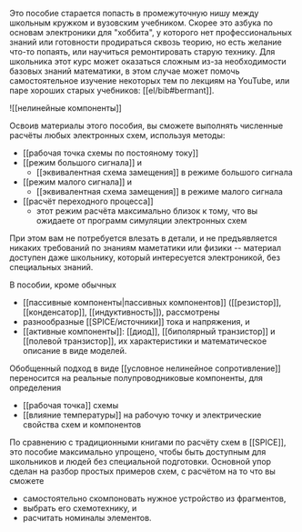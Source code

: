 Это пособие старается попасть в промежуточную нишу между школьным кружком и вузовским учебником. Скорее это азбука по основам электроники для "хоббита", у которого нет профессиональных знаний или готовности продираться сквозь теорию, но есть желание что-то попаять, или научиться ремонтировать старую технику. Для школьника этот курс может оказаться сложным из-за необходимости базовых знаний математики, в этом случае может помочь самостоятельное изучение некоторых тем по лекциям на YouTube, или паре хороших старых учебников: [[el/bib#bermant]].

![[нелинейные компоненты]]

Освоив материалы этого пособия, вы сможете выполнять численные расчёты любых электронных схем, используя методы:
- [[рабочая точка схемы по постояному току]]
- [[режим большого сигнала]] и 
	- [[эквивалентная схема замещения]] в режиме большого сигнала
- [[режим малого сигнала]] и 
	- [[эквивалентная схема замещения]] в режиме малого сигнала
- [[расчёт переходного процесса]]
	- этот режим расчёта максимально близок к тому, что вы ожидаете от программ симуляции электронных схем

При этом вам не потребуется влезать в детали, и не предъявляется никаких требований по знаниям маметатики или физики -- материал доступен даже школьнику, который интересуется электроникой, без специальных знаний.

В пособии, кроме обычных 
- [[пассивные компоненты|пассивных компонентов]] ([[резистор]], [[конденсатор]], [[индуктивность]]), рассмотрены 
- разнообразные [[SPICE/источники]] тока и напряжения, и
- [[активные компоненты]]: [[диод]], [[биполярный транзистор]] и [[полевой транзистор]], их характеристики и математическое описание в виде моделей.

Обобщенный подход в виде [[условное нелинейное сопротивление]] переносится на реальные полупроводниковые компоненты, для определения 
- [[рабочая точка]] схемы
- [[влияние температуры]] на рабочую точку и электрические свойства схем и компонентов

По сравнению с традиционными книгами по расчёту схем в [[SPICE]], это пособие максимально упрощено, чтобы быть доступным для школьников и людей без специальной подготовки. Основной упор сделан на разбор простых примеров схем, с расчётом на то что вы сможете 
- самостоятельно скомпоновать нужное устройство из фрагментов, 
- выбрать его схемотехнику, и 
- расчитать номиналы элементов.
